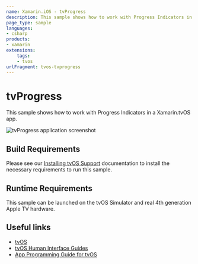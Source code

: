 ```yaml
---
name: Xamarin.iOS - tvProgress
description: This sample shows how to work with Progress Indicators in a Xamarin.tvOS app. Build Requirements Please see our Installing tvOS Support...
page_type: sample
languages:
- csharp
products:
- xamarin
extensions:
    tags:
    - tvos
urlFragment: tvos-tvprogress
---
```

# tvProgress

This sample shows how to work with Progress Indicators in a Xamarin.tvOS app.

![tvProgress application screenshot](Screenshots/01.png "tvProgress application screenshot")

## Build Requirements

Please see our [Installing tvOS Support](https://docs.microsoft.com/xamarin/ios/tvos/get-started/installation) documentation to install the necessary requirements to run this sample.

## Runtime Requirements

This sample can be launched on the tvOS Simulator and real 4th generation Apple TV hardware.

## Useful links

* [tvOS](https://developer.apple.com/tvos/)
* [tvOS Human Interface Guides](https://developer.apple.com/tvos/human-interface-guidelines/)
* [App Programming Guide for tvOS](https://developer.apple.com/library/prerelease/tvos/documentation/General/Conceptual/AppleTV_PG/)
